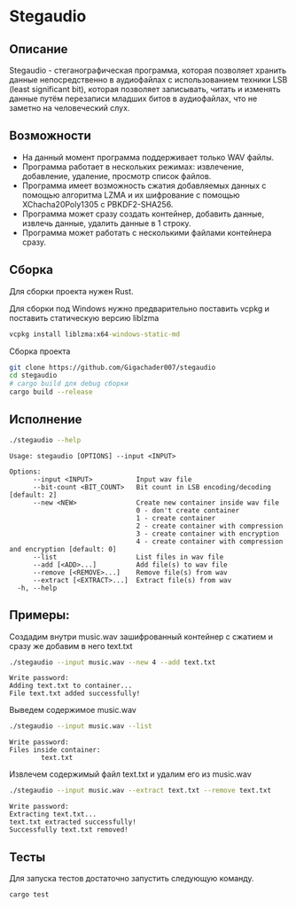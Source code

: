 # Stegaudio

## Описание

Stegaudio - стеганографическая программа, которая позволяет хранить данные непосредственно в аудиофайлах с использованием техники LSB (least significant bit), которая позволяет записывать, читать и изменять данные путём перезаписи младших битов в аудиофайлах, что не заметно на человеческий слух.

## Возможности

- На данный момент программа поддерживает только WAV файлы.
- Программа работает в нескольких режимах: извлечение, добавление, удаление, просмотр список файлов.
- Программа имеет возможность сжатия добавляемых данных с помощью алгоритма LZMA и их шифрование с помощью XChacha20Poly1305 с PBKDF2-SHA256.
- Программа может сразу создать контейнер, добавить данные, извлечь данные, удалить данные в 1 строку.
- Программа может работать с несколькими файлами контейнера сразу.

## Сборка

Для сборки проекта нужен Rust.

Для сборки под Windows нужно предварительно поставить vcpkg и поставить статическую версию liblzma
```cmd
vcpkg install liblzma:x64-windows-static-md
```

Сборка проекта
```bash
git clone https://github.com/Gigachader007/stegaudio
cd stegaudio
# cargo build для debug сборки
cargo build --release
```

## Исполнение

```bash
./stegaudio --help
```

```
Usage: stegaudio [OPTIONS] --input <INPUT>

Options:
      --input <INPUT>           Input wav file
      --bit-count <BIT_COUNT>   Bit count in LSB encoding/decoding [default: 2]
      --new <NEW>               Create new container inside wav file
                                0 - don't create container
                                1 - create container
                                2 - create container with compression
                                3 - create container with encryption
                                4 - create container with compression and encryption [default: 0]
      --list                    List files in wav file
      --add [<ADD>...]          Add file(s) to wav file
      --remove [<REMOVE>...]    Remove file(s) from wav
      --extract [<EXTRACT>...]  Extract file(s) from wav
  -h, --help
```

## Примеры:

Создадим внутри music.wav зашифрованный контейнер с сжатием и сразу же добавим в него text.txt

```bash
./stegaudio --input music.wav --new 4 --add text.txt
```

```
Write password: 
Adding text.txt to container...
File text.txt added successfully!
```

Выведем содержимое music.wav

```bash
./stegaudio --input music.wav --list
```

```
Write password: 
Files inside container: 
        text.txt

```

Извлечем содержимый файл text.txt и удалим его из music.wav
```bash
./stegaudio --input music.wav --extract text.txt --remove text.txt
```

```
Write password: 
Extracting text.txt...
text.txt extracted successfully!
Successfully text.txt removed!
```

## Тесты
Для запуска тестов достаточно запустить следующую команду.

```bash 
cargo test
```